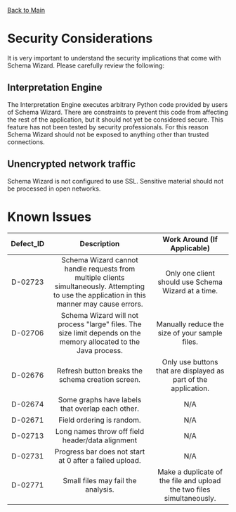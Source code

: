 [Back to Main](https://github.com/deleidos/de-schema-wizard/#schema-wizard)

# Security Considerations
It is very important to understand the security implications that come with Schema Wizard.  Please carefully review the following:

## Interpretation Engine
The Interpretation Engine executes arbitrary Python code provided by users of Schema Wizard.  There are constraints to prevent this code from affecting the rest of the application, but it should not yet be considered secure.  This feature has not been tested by security professionals.  For this reason Schema Wizard should not be exposed to anything other than trusted connections.

## Unencrypted network traffic
Schema Wizard is not configured to use SSL.  Sensitive material should not be processed in open networks.

# Known Issues

| Defect_ID | Description | Work Around (If Applicable) |
|:-------------:|:-------------:|:-----------:|
| D-02723 | Schema Wizard cannot handle requests from multiple clients simultaneously. Attempting to use the application in this manner may cause errors. | Only one client should use Schema Wizard at a time. |
| D-02706 | Schema Wizard will not process "large" files.  The size limit depends on the memory allocated to the Java process. | Manually reduce the size of your sample files. |
| D-02676 | Refresh button breaks the schema creation screen. | Only use buttons that are displayed as part of the application. |
| D-02674 | Some graphs have labels that overlap each other. | N/A |
| D-02671 | Field ordering is random. | N/A |
| D-02713 | Long names throw off field header/data alignment | N/A |
| D-02731 | Progress bar does not start at 0 after a failed upload. | N/A |
| D-02771 | Small files may fail the analysis. |  Make a duplicate of the file and upload the two files simultaneously. |
